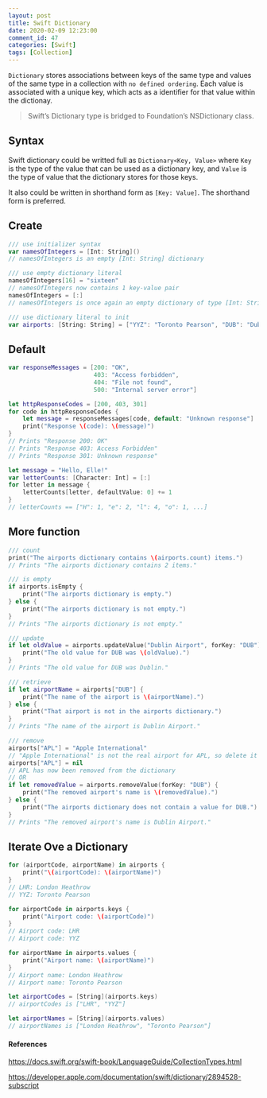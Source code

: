 ```yaml
---
layout: post
title: Swift Dictionary
date: 2020-02-09 12:23:00
comment_id: 47
categories: [Swift]
tags: [Collection]
---
```


`Dictionary` stores associations between keys of the same type and values of the same type in a collection with `no defined ordering`. Each value is associated with a unique key, which acts as a identifier for that value within the dictionay.

> Swift’s Dictionary type is bridged to Foundation’s NSDictionary class.

## Syntax

Swift dictionary could be writted full as `Dictionary<Key, Value>` where `Key` is the type of the value that can be used as a dictionary key, and `Value` is the type of value that the dictionary stores for those keys.

It also could be written in shorthand form as `[Key: Value]`. The shorthand form is preferred.

## Create

```swift
/// use initializer syntax
var namesOfIntegers = [Int: String]()
// namesOfIntegers is an empty [Int: String] dictionary

/// use empty dictionary literal
namesOfIntegers[16] = "sixteen"
// namesOfIntegers now contains 1 key-value pair
namesOfIntegers = [:]
// namesOfIntegers is once again an empty dictionary of type [Int: String]

/// use dictionary literal to init
var airports: [String: String] = ["YYZ": "Toronto Pearson", "DUB": "Dublin"]
```

## Default

```swift
var responseMessages = [200: "OK",
                        403: "Access forbidden",
                        404: "File not found",
                        500: "Internal server error"]

let httpResponseCodes = [200, 403, 301]
for code in httpResponseCodes {
    let message = responseMessages[code, default: "Unknown response"]
    print("Response \(code): \(message)")
}
// Prints "Response 200: OK"
// Prints "Response 403: Access Forbidden"
// Prints "Response 301: Unknown response"

let message = "Hello, Elle!"
var letterCounts: [Character: Int] = [:]
for letter in message {
    letterCounts[letter, defaultValue: 0] += 1
}
// letterCounts == ["H": 1, "e": 2, "l": 4, "o": 1, ...]
```

## More function

```swift
/// count
print("The airports dictionary contains \(airports.count) items.")
// Prints "The airports dictionary contains 2 items."

/// is empty
if airports.isEmpty {
    print("The airports dictionary is empty.")
} else {
    print("The airports dictionary is not empty.")
}
// Prints "The airports dictionary is not empty."

/// update
if let oldValue = airports.updateValue("Dublin Airport", forKey: "DUB") {
    print("The old value for DUB was \(oldValue).")
}
// Prints "The old value for DUB was Dublin."

/// retrieve
if let airportName = airports["DUB"] {
    print("The name of the airport is \(airportName).")
} else {
    print("That airport is not in the airports dictionary.")
}
// Prints "The name of the airport is Dublin Airport."

/// remove
airports["APL"] = "Apple International"
// "Apple International" is not the real airport for APL, so delete it
airports["APL"] = nil
// APL has now been removed from the dictionary
// OR
if let removedValue = airports.removeValue(forKey: "DUB") {
    print("The removed airport's name is \(removedValue).")
} else {
    print("The airports dictionary does not contain a value for DUB.")
}
// Prints "The removed airport's name is Dublin Airport."
```

## Iterate Ove a Dictionary

```swift
for (airportCode, airportName) in airports {
    print("\(airportCode): \(airportName)")
}
// LHR: London Heathrow
// YYZ: Toronto Pearson

for airportCode in airports.keys {
    print("Airport code: \(airportCode)")
}
// Airport code: LHR
// Airport code: YYZ

for airportName in airports.values {
    print("Airport name: \(airportName)")
}
// Airport name: London Heathrow
// Airport name: Toronto Pearson

let airportCodes = [String](airports.keys)
// airportCodes is ["LHR", "YYZ"]

let airportNames = [String](airports.values)
// airportNames is ["London Heathrow", "Toronto Pearson"]
```

#### References

<https://docs.swift.org/swift-book/LanguageGuide/CollectionTypes.html>

<https://developer.apple.com/documentation/swift/dictionary/2894528-subscript>